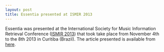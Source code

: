 ```yaml
---
layout: post
title: Essentia presented at ISMIR 2013
---
```


Essentia was presented at the International Society for Music Information Retrieval Conference ([ISMIR 2013](http://ismir2013.ismir.net/ismir2013/)) that took take place from November 4th to the 8th 2013 in Curitiba (Brazil). The article presented is available from [here](http://mtg.upf.edu/node/2793). 